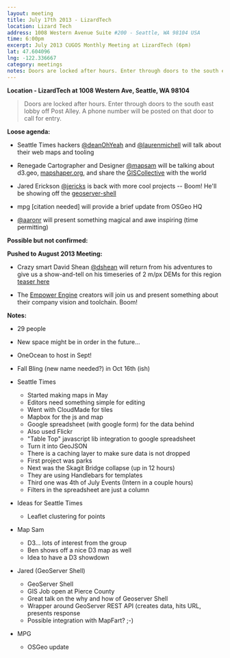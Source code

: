```yaml
---
layout: meeting
title: July 17th 2013 - LizardTech
location: Lizard Tech
address: 1008 Western Avenue Suite #200 - Seattle, WA 98104 USA
time: 6:00pm
excerpt: July 2013 CUGOS Monthly Meeting at LizardTech (6pm)
lat: 47.604096
lng: -122.336667
category: meetings
notes: Doors are locked after hours. Enter through doors to the south east lobby off Post Alley. A phone number will be posted on that door to call for entry.
---
```


__Location - LizardTech at 1008 Western Ave, Seattle, WA 98104__ 

> Doors are locked after hours. Enter through doors to the south east lobby off Post Alley. A phone number will be posted on that door to call for entry.

__Loose agenda:__

- Seattle Times hackers [@deanOhYeah](https://github.com/deanohyeah) and [@laurenmichell](https://github.com/laurenmichell) will talk about their web maps and tooling  

- Renegade Cartographer and Designer [@mapsam](https://github.com/svmatthews) will be talking about d3.geo, [mapshaper.org](http://mapshaper.org/), and share the [GISCollective](http://giscollective.org) with the world

- Jared Erickson [@jericks](https://github.com/jericks) is back with more cool projects -- Boom! He'll be showing off the [geoserver-shell](https://github.com/jericks/geoserver-shell)

- mpg [citation needed] will provide a brief update from OSGeo HQ

- [@aaronr](https://github.com/aaronr) will present something magical and awe inspiring (time permitting)

__Possible but not confirmed:__


__Pushed to August 2013 Meeting:__

- Crazy smart David Shean [@dshean](https://github.com/dshean) will return from his adventures to give us a show-and-tell on his timeseries of 2 m/px DEMs for this region [teaser here](http://oi42.tinypic.com/xn54yu.jpg)

- The [Empower Engine](http://empowerengine.com) creators will join us and present something about their company vision and toolchain. Boom!


__Notes:__

* 29 people

* New space might be in order in the future... 

* OneOcean to host in Sept!

* Fall Bling (new name needed?) in Oct 16th (ish)

* Seattle Times
  - Started making maps in May
  - Editors need something simple for editing
  - Went with CloudMade for tiles
  - Mapbox for the js and map
  - Google spreadsheet (with google form) for the data behind
  - Also used Flickr
  - "Table Top" javascript lib integration to google spreadsheet
  - Turn it into GeoJSON
  - There is a caching layer to make sure data is not dropped
  - First project was parks
  - Next was the Skagit Bridge collapse (up in 12 hours)
  - They are using Handlebars for templates
  - Third one was 4th of July Events (Intern in a couple hours)
  - Filters in the spreadsheet are just a column

* Ideas for Seattle Times
  - Leaflet clustering for points

* Map Sam
  - D3... lots of interest from the group
  - Ben shows off a nice D3 map as well
  - Idea to have a D3 showdown 

* Jared (GeoServer Shell)
  - GeoServer Shell
  - GIS Job open at Pierce County
  - Great talk on the why and how of Geoserver Shell
  - Wrapper around GeoServer REST API (creates data, hits URL, presents response
  - Possible integration with MapFart? ;-)

* MPG
  - OSGeo update


